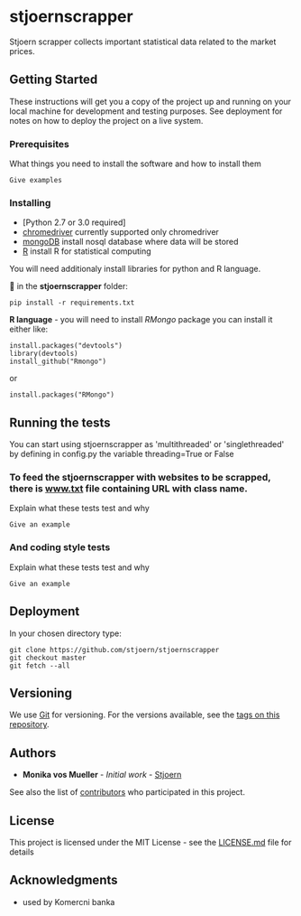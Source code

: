 # stjoernscrapper

Stjoern scrapper collects important statistical data related to the market prices.

## Getting Started

These instructions will get you a copy of the project up and running on your local machine for development and testing purposes. See deployment for notes on how to deploy the project on a live system.

### Prerequisites

What things you need to install the software and how to install them

```
Give examples
```

### Installing

- [Python 2.7 or 3.0 required]
- [chromedriver](https://chromedriver.storage.googleapis.com/index.html?path=2.32/) currently supported only chromedriver 
- [mongoDB](https://www.mongodb.com/download-center?jmp=nav#atlas) install nosql database where data will be stored
- [R](https://cloud.r-project.org/) install R for statistical computing

You will need additionaly install libraries for python and R language.

:snake: in the **stjoernscrapper** folder:
```
pip install -r requirements.txt

```
**R language** - you will need to install *RMongo* package
you can install it either like:
```
install.packages("devtools")
library(devtools)
install_github("Rmongo")
```
or
```
install.packages("RMongo")
```

## Running the tests

You can start using stjoernscrapper as 'multithreaded' or 'singlethreaded' by defining in config.py the variable threading=True or False

### To feed the stjoernscrapper with websites to be scrapped, there is **www.txt** file containing URL with class name.

Explain what these tests test and why

```
Give an example
```

### And coding style tests

Explain what these tests test and why

```
Give an example
```

## Deployment

In your chosen directory type:
```
git clone https://github.com/stjoern/stjoernscrapper
git checkout master
git fetch --all
```

## Versioning

We use [Git](https://git-scm.com/) for versioning. For the versions available, see the [tags on this repository](https://github.com/stjoern/stjoernscrapper/tags). 

## Authors

* **Monika vos Mueller** - *Initial work* - [Stjoern](https://github.com/stjoern/)

See also the list of [contributors](https://github.com/stjoern/stjoernscrapper/graphs/contributors) who participated in this project.

## License

This project is licensed under the MIT License - see the [LICENSE.md](LICENSE.md) file for details

## Acknowledgments

* used by Komercni banka



